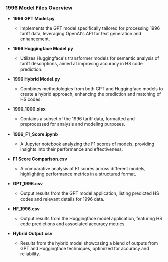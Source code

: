 ### 1996 Model Files Overview

- **1996 GPT Model.py**
  - Implements the GPT model specifically tailored for processing 1996 tariff data, leveraging OpenAI's API for text generation and enhancement.

- **1996 Huggingface Model.py**
  - Utilizes Huggingface's transformer models for semantic analysis of tariff descriptions, aimed at improving accuracy in HS code prediction.

- **1996 Hybrid Model.py**
  - Combines methodologies from both GPT and Huggingface models to create a hybrid approach, enhancing the prediction and matching of HS codes.

- **1996_1000.xlsx**
  - Contains a subset of the 1996 tariff data, formatted and preprocessed for analysis and modeling purposes.

- **1996_F1_Score.ipynb**
  - A Jupyter notebook analyzing the F1 scores of models, providing insights into their performance and effectiveness.

- **F1 Score Comparison.csv**
  - A comparative analysis of F1 scores across different models, highlighting performance metrics in a structured format.

- **GPT_1996.csv**
  - Output results from the GPT model application, listing predicted HS codes and relevant details for 1996 data.

- **HF_1996.csv**
  - Output results from the Huggingface model application, featuring HS code predictions and associated accuracy metrics.

- **Hybrid Output.csv**
  - Results from the hybrid model showcasing a blend of outputs from GPT and Huggingface techniques, optimized for accuracy and reliability.
